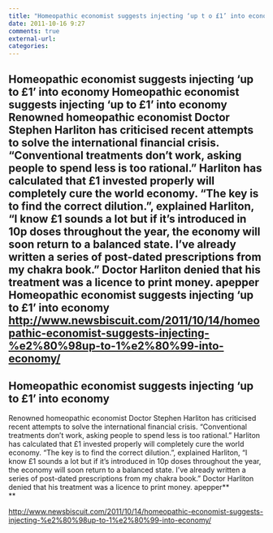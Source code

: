 ```yaml
---
title: "Homeopathic economist suggests injecting ‘up t o £1’ into economy"
date: 2011-10-16 9:27
comments: true
external-url:
categories:
---
```

Homeopathic economist suggests injecting ‘up to £1’ into economy Homeopathic economist suggests injecting ‘up to £1’ into economy Renowned homeopathic economist Doctor Stephen Harliton has criticised recent attempts to solve the international financial crisis. “Conventional treatments don’t work, asking people to spend less is too rational.” Harliton has calculated that £1 invested properly will completely cure the world economy. “The key is to find the correct dilution.”, explained Harliton, “I know £1 sounds a lot but if it’s introduced in 10p doses throughout the year, the economy will soon return to a balanced state. I’ve already written a series of post-dated prescriptions from my chakra book.” Doctor Harliton denied that his treatment was a licence to print money. apepper
Homeopathic economist suggests injecting ‘up to £1’ into economy  
[<http://www.newsbiscuit.com/2011/10/14/homeopathic-economist-suggests-injecting-%e2%80%98up-to-1%e2%80%99-into-economy/>][1]
----
## Homeopathic economist suggests injecting ‘up to £1’ into economy
Renowned homeopathic economist Doctor Stephen Harliton has criticised recent attempts to solve the international financial crisis. “Conventional treatments don’t work, asking people to spend less is too rational.”
Harliton has calculated that £1 invested properly will completely cure the world economy. “The key is to find the correct dilution.”, explained Harliton, “I know £1 sounds a lot but if it’s introduced in 10p doses throughout the year, the economy will soon return to a balanced state. I’ve already written a series of post-dated prescriptions from my chakra book.”
Doctor Harliton denied that his treatment was a licence to print money.
apepper**  
**

<http://www.newsbiscuit.com/2011/10/14/homeopathic-economist-suggests-injecting-%e2%80%98up-to-1%e2%80%99-into-economy/>

  [1]: http://www.newsbiscuit.com/2011/10/14/homeopathic-economist-suggests-injecting-%e2%80%98up-to-1%e2%80%99-into-economy/
